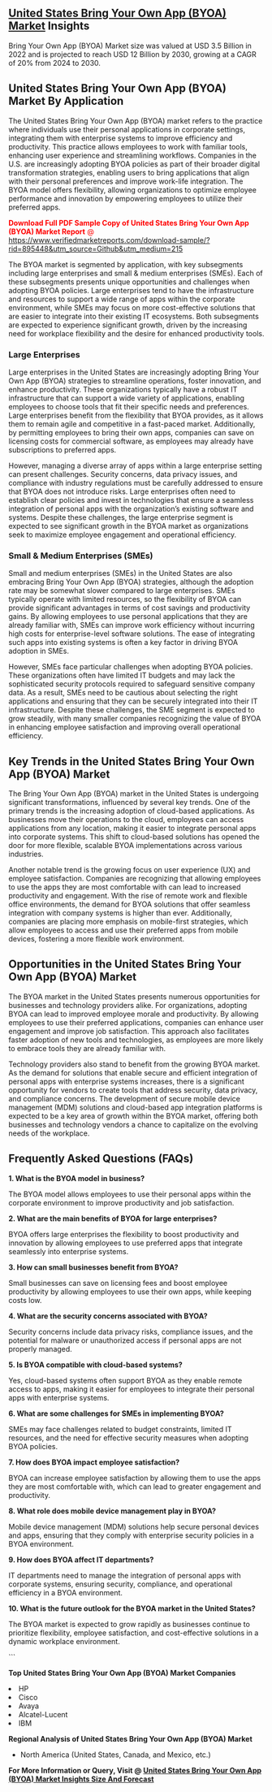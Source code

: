 <h2><a href="https://www.verifiedmarketreports.com/download-sample/?rid=895448&amp;utm_source=Github&amp;utm_medium=215" target="_blank">United States Bring Your Own App (BYOA) Market</a> Insights</h2><p>Bring Your Own App (BYOA) Market size was valued at USD 3.5 Billion in 2022 and is projected to reach USD 12 Billion by 2030, growing at a CAGR of 20% from 2024 to 2030.</p><p><h2>United States Bring Your Own App (BYOA) Market By Application</h2><p>The United States Bring Your Own App (BYOA) market refers to the practice where individuals use their personal applications in corporate settings, integrating them with enterprise systems to improve efficiency and productivity. This practice allows employees to work with familiar tools, enhancing user experience and streamlining workflows. Companies in the U.S. are increasingly adopting BYOA policies as part of their broader digital transformation strategies, enabling users to bring applications that align with their personal preferences and improve work-life integration. The BYOA model offers flexibility, allowing organizations to optimize employee performance and innovation by empowering employees to utilize their preferred apps. <p><span class=""><span style="color: #ff0000;"><strong>Download Full PDF Sample Copy of United States Bring Your Own App (BYOA) Market Report</strong> @ </span><a href="https://www.verifiedmarketreports.com/download-sample/?rid=895448&amp;utm_source=Github&amp;utm_medium=215" target="_blank">https://www.verifiedmarketreports.com/download-sample/?rid=895448&amp;utm_source=Github&amp;utm_medium=215</a></span></p></p><p>The BYOA market is segmented by application, with key subsegments including large enterprises and small & medium enterprises (SMEs). Each of these subsegments presents unique opportunities and challenges when adopting BYOA policies. Large enterprises tend to have the infrastructure and resources to support a wide range of apps within the corporate environment, while SMEs may focus on more cost-effective solutions that are easier to integrate into their existing IT ecosystems. Both subsegments are expected to experience significant growth, driven by the increasing need for workplace flexibility and the desire for enhanced productivity tools.</p><h3>Large Enterprises</h3><p>Large enterprises in the United States are increasingly adopting Bring Your Own App (BYOA) strategies to streamline operations, foster innovation, and enhance productivity. These organizations typically have a robust IT infrastructure that can support a wide variety of applications, enabling employees to choose tools that fit their specific needs and preferences. Large enterprises benefit from the flexibility that BYOA provides, as it allows them to remain agile and competitive in a fast-paced market. Additionally, by permitting employees to bring their own apps, companies can save on licensing costs for commercial software, as employees may already have subscriptions to preferred apps.</p><p>However, managing a diverse array of apps within a large enterprise setting can present challenges. Security concerns, data privacy issues, and compliance with industry regulations must be carefully addressed to ensure that BYOA does not introduce risks. Large enterprises often need to establish clear policies and invest in technologies that ensure a seamless integration of personal apps with the organization’s existing software and systems. Despite these challenges, the large enterprise segment is expected to see significant growth in the BYOA market as organizations seek to maximize employee engagement and operational efficiency.</p><h3>Small & Medium Enterprises (SMEs)</h3><p>Small and medium enterprises (SMEs) in the United States are also embracing Bring Your Own App (BYOA) strategies, although the adoption rate may be somewhat slower compared to large enterprises. SMEs typically operate with limited resources, so the flexibility of BYOA can provide significant advantages in terms of cost savings and productivity gains. By allowing employees to use personal applications that they are already familiar with, SMEs can improve work efficiency without incurring high costs for enterprise-level software solutions. The ease of integrating such apps into existing systems is often a key factor in driving BYOA adoption in SMEs.</p><p>However, SMEs face particular challenges when adopting BYOA policies. These organizations often have limited IT budgets and may lack the sophisticated security protocols required to safeguard sensitive company data. As a result, SMEs need to be cautious about selecting the right applications and ensuring that they can be securely integrated into their IT infrastructure. Despite these challenges, the SME segment is expected to grow steadily, with many smaller companies recognizing the value of BYOA in enhancing employee satisfaction and improving overall operational efficiency.</p><h2>Key Trends in the United States Bring Your Own App (BYOA) Market</h2><p>The Bring Your Own App (BYOA) market in the United States is undergoing significant transformations, influenced by several key trends. One of the primary trends is the increasing adoption of cloud-based applications. As businesses move their operations to the cloud, employees can access applications from any location, making it easier to integrate personal apps into corporate systems. This shift to cloud-based solutions has opened the door for more flexible, scalable BYOA implementations across various industries.</p><p>Another notable trend is the growing focus on user experience (UX) and employee satisfaction. Companies are recognizing that allowing employees to use the apps they are most comfortable with can lead to increased productivity and engagement. With the rise of remote work and flexible office environments, the demand for BYOA solutions that offer seamless integration with company systems is higher than ever. Additionally, companies are placing more emphasis on mobile-first strategies, which allow employees to access and use their preferred apps from mobile devices, fostering a more flexible work environment.</p><h2>Opportunities in the United States Bring Your Own App (BYOA) Market</h2><p>The BYOA market in the United States presents numerous opportunities for businesses and technology providers alike. For organizations, adopting BYOA can lead to improved employee morale and productivity. By allowing employees to use their preferred applications, companies can enhance user engagement and improve job satisfaction. This approach also facilitates faster adoption of new tools and technologies, as employees are more likely to embrace tools they are already familiar with.</p><p>Technology providers also stand to benefit from the growing BYOA market. As the demand for solutions that enable secure and efficient integration of personal apps with enterprise systems increases, there is a significant opportunity for vendors to create tools that address security, data privacy, and compliance concerns. The development of secure mobile device management (MDM) solutions and cloud-based app integration platforms is expected to be a key area of growth within the BYOA market, offering both businesses and technology vendors a chance to capitalize on the evolving needs of the workplace.</p><h2>Frequently Asked Questions (FAQs)</h2><p><strong>1. What is the BYOA model in business?</strong></p><p>The BYOA model allows employees to use their personal apps within the corporate environment to improve productivity and job satisfaction.</p><p><strong>2. What are the main benefits of BYOA for large enterprises?</strong></p><p>BYOA offers large enterprises the flexibility to boost productivity and innovation by allowing employees to use preferred apps that integrate seamlessly into enterprise systems.</p><p><strong>3. How can small businesses benefit from BYOA?</strong></p><p>Small businesses can save on licensing fees and boost employee productivity by allowing employees to use their own apps, while keeping costs low.</p><p><strong>4. What are the security concerns associated with BYOA?</strong></p><p>Security concerns include data privacy risks, compliance issues, and the potential for malware or unauthorized access if personal apps are not properly managed.</p><p><strong>5. Is BYOA compatible with cloud-based systems?</strong></p><p>Yes, cloud-based systems often support BYOA as they enable remote access to apps, making it easier for employees to integrate their personal apps with enterprise systems.</p><p><strong>6. What are some challenges for SMEs in implementing BYOA?</strong></p><p>SMEs may face challenges related to budget constraints, limited IT resources, and the need for effective security measures when adopting BYOA policies.</p><p><strong>7. How does BYOA impact employee satisfaction?</strong></p><p>BYOA can increase employee satisfaction by allowing them to use the apps they are most comfortable with, which can lead to greater engagement and productivity.</p><p><strong>8. What role does mobile device management play in BYOA?</strong></p><p>Mobile device management (MDM) solutions help secure personal devices and apps, ensuring that they comply with enterprise security policies in a BYOA environment.</p><p><strong>9. How does BYOA affect IT departments?</strong></p><p>IT departments need to manage the integration of personal apps with corporate systems, ensuring security, compliance, and operational efficiency in a BYOA environment.</p><p><strong>10. What is the future outlook for the BYOA market in the United States?</strong></p><p>The BYOA market is expected to grow rapidly as businesses continue to prioritize flexibility, employee satisfaction, and cost-effective solutions in a dynamic workplace environment.</p>```</p><p><strong>Top United States Bring Your Own App (BYOA) Market Companies</strong></p><div data-test-id=""><p><li>HP</li><li> Cisco</li><li> Avaya</li><li> Alcatel-Lucent</li><li> IBM</li></p><div><strong>Regional Analysis of&nbsp;United States Bring Your Own App (BYOA) Market</strong></div><ul><li dir="ltr"><p dir="ltr">North America&nbsp;(United States, Canada, and Mexico, etc.)</p></li></ul><p><strong>For More Information or Query, Visit @&nbsp;</strong><strong><a href="https://www.verifiedmarketreports.com/product/bring-your-own-app-byoa-market/?utm_source=Github&amp;utm_medium=215" target="_blank">United States Bring Your Own App (BYOA) Market Insights Size And Forecast</a></strong></p></div>
